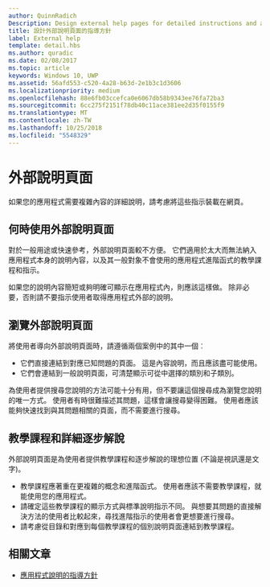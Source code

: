 ```yaml
---
author: QuinnRadich
Description: Design external help pages for detailed instructions and advice about your app.
title: 設計外部說明頁面的指導方針
label: External help
template: detail.hbs
ms.author: quradic
ms.date: 02/08/2017
ms.topic: article
keywords: Windows 10, UWP
ms.assetid: 56afd553-c520-4a28-b63d-2e1b3c1d3606
ms.localizationpriority: medium
ms.openlocfilehash: 88e6fb03ccefca0e6067db58b9343ee76fa72ba3
ms.sourcegitcommit: 6cc275f2151f78db40c11ace381ee2d35f0155f9
ms.translationtype: MT
ms.contentlocale: zh-TW
ms.lasthandoff: 10/25/2018
ms.locfileid: "5548329"
---
```

# <a name="external-help-pages"></a>外部說明頁面



如果您的應用程式需要複雜內容的詳細說明，請考慮將這些指示裝載在網頁。

## <a name="when-to-use-external-help-pages"></a>何時使用外部說明頁面

對於一般用途或快速參考，外部說明頁面較不方便。 它們適用於太大而無法納入應用程式本身的說明內容，以及其一般對象不會使用的應用程式進階函式的教學課程和指示。

如果您的說明內容簡短或夠明確可顯示在應用程式內，則應該這樣做。 除非必要，否則請不要指示使用者取得應用程式外部的說明。

## <a name="navigating-external-help-pages"></a>瀏覽外部說明頁面

將使用者導向外部說明頁面時，請遵循兩個案例中的其中一個︰
-   它們直接連結到對應已知問題的頁面。 這是內容說明，而且應該盡可能使用。
-   它們會連結到一般說明頁面，可清楚顯示可從中選擇的類別和子類別。

為使用者提供搜尋您說明的方法可能十分有用，但不要讓這個搜尋成為瀏覽您說明的唯一方式。 使用者有時很難描述其問題，這樣會讓搜尋變得困難。 使用者應該能夠快速找到與其問題相關的頁面，而不需要進行搜尋。

## <a name="tutorials-and-detailed-walkthroughs"></a>教學課程和詳細逐步解說

外部說明頁面是為使用者提供教學課程和逐步解說的理想位置 (不論是視訊還是文字)。
-   教學課程應著重在更複雜的概念和進階函式。 使用者應該不需要教學課程，就能使用您的應用程式。
-   請確定這些教學課程的顯示方式與標準說明指示不同。 與想要其問題的直接解決方法的使用者比較起來，尋找進階指示的使用者會更想要進行搜尋。
-   請考慮從目錄和對應到每個教學課程的個別說明頁面連結到教學課程。

## <a name="related-articles"></a>相關文章

* [應用程式說明的指導方針](guidelines-for-app-help.md)
